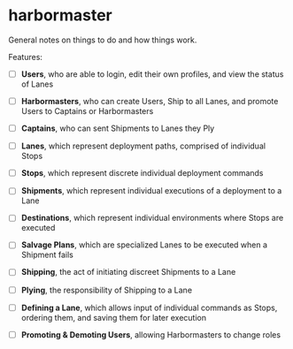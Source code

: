 # harbormaster

General notes on things to do and how things work.

Features:

- [ ] **Users**, who are able to login, edit their own profiles, and view the status of Lanes
- [ ] **Harbormasters**, who can create Users, Ship to all Lanes, and promote Users to Captains or Harbormasters
- [ ] **Captains**, who can sent Shipments to Lanes they Ply
- [ ] **Lanes**, which represent deployment paths, comprised of individual Stops
- [ ] **Stops**, which represent discrete individual deployment commands
- [ ] **Shipments**, which represent individual executions of a deployment to a Lane
- [ ] **Destinations**, which represent individual environments where Stops are executed
- [ ] **Salvage Plans**, which are specialized Lanes to be executed when a Shipment fails
- [ ] **Shipping**, the act of initiating discreet Shipments to a Lane
- [ ] **Plying**, the responsibility of Shipping to a Lane
- [ ] **Defining a Lane**, which allows input of individual commands as Stops, ordering them, and saving them for later execution
- [ ] **Promoting & Demoting Users**, allowing Harbormasters to change roles

